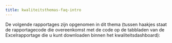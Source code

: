 ```yaml
---
title: kwaliteitsthemas-faq-intro
---
```


De volgende rapportages zijn opgenomen in dit thema (tussen haakjes staat de rapportagecode die overeenkomst met de code op de tabbladen van de Excelrapportage die u kunt downloaden binnen het kwaliteitsdashboard):
